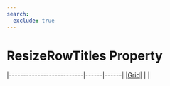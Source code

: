 ```yaml
---
search:
  exclude: true
---
```


<h1 class="heading"><span class="name">ResizeRowTitles Property</span></h1>

|--------------------------|------|------|
|[Grid](../objects/grid.md)|&nbsp;|&nbsp;|
